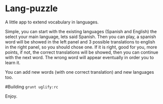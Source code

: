 Lang-puzzle
===========

A little app to extend vocabulary in languages.

Simple, you can start with the existing languages (Spanish and English) the select your main language, lets said Spanish.
Then you can play, a spanish word will be showed in the left panel and 3 possible translations to english in the right panel, so you should chose one.
If it is right, good for you, more points, if not, the correct translations will be showed, then you can continue with the next word.
The wrong word will appear eventually in order you to learn it.

You can add new words (with one correct translation) and new languages too.

#Building
`grunt uglify:rc`

Enjoy.

